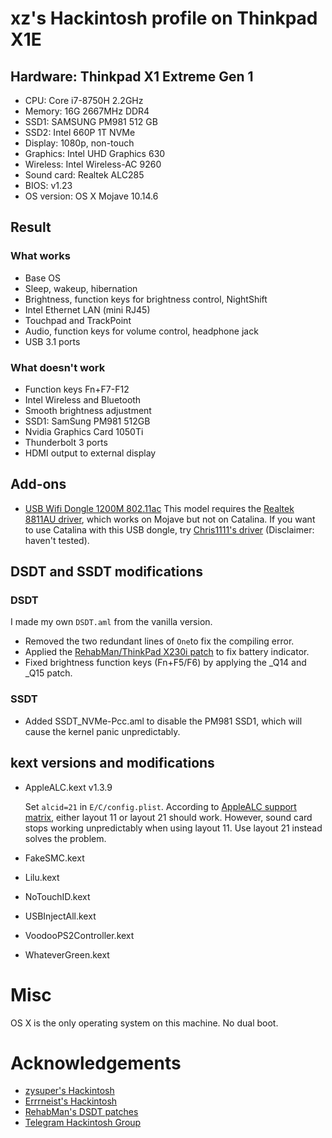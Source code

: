 # xz's Hackintosh profile on Thinkpad X1E

## Hardware: Thinkpad X1 Extreme Gen 1

- CPU: Core i7-8750H 2.2GHz
- Memory: 16G 2667MHz DDR4
- SSD1: SAMSUNG PM981 512 GB
- SSD2: Intel 660P 1T NVMe
- Display: 1080p, non-touch
- Graphics: Intel UHD Graphics 630
- Wireless: Intel Wireless-AC 9260
- Sound card: Realtek ALC285
- BIOS: v1.23
- OS version: OS X Mojave 10.14.6

## Result

### What works

- Base OS
- Sleep, wakeup, hibernation
- Brightness, function keys for brightness control, NightShift
- Intel Ethernet LAN (mini RJ45) 
- Touchpad and TrackPoint
- Audio, function keys for volume control, headphone jack
- USB 3.1 ports

### What doesn't work

- Function keys Fn+F7-F12
- Intel Wireless and Bluetooth
- Smooth brightness adjustment
- SSD1: SamSung PM981 512GB
- Nvidia Graphics Card 1050Ti
- Thunderbolt 3 ports
- HDMI output to external display

## Add-ons

- [USB Wifi Dongle 1200M 802.11ac](https://www.amazon.ca/gp/product/B07P7JQVKB/ref=ppx_yo_dt_b_asin_title_o00_s00?ie=UTF8&psc=1)
  This model requires the [Realtek 8811AU driver](http://u6v.cn/5ovGu2), which works on Mojave but not on Catalina.
  If you want to use Catalina with this USB dongle, try [Chris1111's driver](https://github.com/chris1111/Wireless-USB-Adapter) (Disclaimer: haven't tested).

## DSDT and SSDT modifications

### DSDT
I made my own `DSDT.aml` from the vanilla version.

- Removed the two redundant lines of `One`to fix the compiling error.
- Applied the [RehabMan/ThinkPad X230i patch](https://github.com/RehabMan/Laptop-DSDT-Patch/blob/master/battery/battery_Lenovo-X230i.txt) to fix battery indicator.
- Fixed brightness function keys (Fn+F5/F6) by applying the _Q14 and _Q15 patch.

### SSDT

- Added SSDT_NVMe-Pcc.aml to disable the PM981 SSD1, which will cause the kernel panic unpredictably.

## kext versions and modifications

- AppleALC.kext v1.3.9

  Set `alcid=21` in `E/C/config.plist`. According to [AppleALC support matrix](https://github.com/acidanthera/AppleALC/wiki/Supported-codecs), either layout 11 or layout 21 should work. However, sound card stops working unpredictably when using layout 11. Use layout 21 instead solves the problem.
  
- FakeSMC.kext
- Lilu.kext
- NoTouchID.kext
- USBInjectAll.kext
- VoodooPS2Controller.kext
- WhateverGreen.kext


# Misc

OS X is the only operating system on this machine. No dual boot.

# Acknowledgements

- [zysuper's Hackintosh](https://github.com/zysuper/Thinkpad-X1-extreme-EFI) 
- [Errrneist's Hackintosh](https://github.com/Errrneist/Hackintosh-Thinkpad-X1-Extreme)
- [RehabMan's DSDT patches](https://github.com/RehabMan/Laptop-DSDT-Patch)
- [Telegram Hackintosh Group](https://t.me/joinchat/FSuP2UI4ALt1uIVmQ5E6lg)
